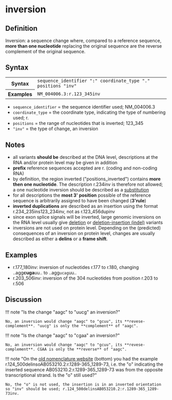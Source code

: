 # inversion

## Definition

Inversion: a sequence change where, compared to a reference sequence, **more than one nucleotide** replacing the original sequence are the reverse complement of the original sequence.

## Syntax

<table class="syntax">
  <tr>
    <th>Syntax</th>
    <td><code>sequence_identifier ":" coordinate_type "." positions "inv"</code></td>
  </tr>
  <tr>
    <th>Examples</th>
    <td><code>NM_004006.3:r.123_345inv</code></td>
  </tr>
</table>

- <code>sequence_identifier</code> = the sequence identifier used; NM_004006.3
- <code>coordinate_type</code> = the coordinate type, indicating the type of numbering used; r.
- <code>positions</code> = the range of nucleotides that is inverted; 123_345
- <code>"inv"</code> = the type of change, an inversion

## Notes

- all variants **should be** described at the DNA level, descriptions at the RNA and/or protein level may be given in addition
- **prefix** reference sequences accepted are r. (coding and non-coding RNA)
- by definition, the region inverted ("positions_inverted") contains **more then one nucleotide**. The description r.234inv is therefore not allowed; a one nucleotide inversion should be described as a [substitution](../substitution/)
- for all descriptions the **most 3' position** possible of the reference sequence is arbitrarily assigned to have been changed (**3'rule**)
- **inverted duplications** are described as an insertion using the format r.234_235ins123_234inv, not as r.123_456dupinv
- since exon splice signals will be inverted, large genomic inversions on the RNA level usually give [deletion](../deletion/) or [deletion-insertion (indel)](../delins/) variants
- inversions are not used on protein level. Depending on the (predicted) consequences of an inversion on protein level, changes are usually described as either a **delins** or a **frame shift**.

## Examples

- r.177_180inv: inversion of nucleotides r.177 to r.180, changing ..agg**cuga**uu.. to ..agg<code class="spot1">ucag</code>uu..
- r.203_506inv: inversion of the 304 nucleotides from position r.203 to r.506

## Discussion

!!! note "Is the change "aagc" to "uucg" an inversion?"

    No, an inversion would change "aagc" to "gcuu", its **revese-complement**. "uucg" is only the **complement** of "aagc".

!!! note "Is the change "aagc" to "cgaa" an inversion?"

    No, an inversion would change "aagc" to "gcuu", its **revese-complement**. CGAA is only the **reverse** of "aagc".

!!! note "On the [old nomenclature website](http://www.HGVS.org/mutnomen/examplesRNA.html) (bottom) you had the example r.124_500delinsoAB053210.2:r.1289-365_1289-73, i.e. the "o" indicating the inserted sequence AB053210.2:r.1289-365_1289-73 was from the opposite transcriptional strand. Is the "o" still used?"

    No, the "o" is not used, the insertion is in an inverted orientation so "inv" should be used; r.124_500delinsAB053210.2:r.1289-365_1289-73inv.
